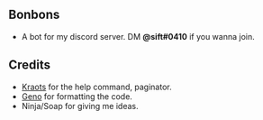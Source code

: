 ## Bonbons
- A bot for my discord server. DM **@sift#0410** if you wanna join.
## Credits
- [Kraots](https://github.com/Kraots/) for the help command, paginator.
- [Geno](https://github.com/thegenocides) for formatting the code.
- Ninja/Soap for giving me ideas.
